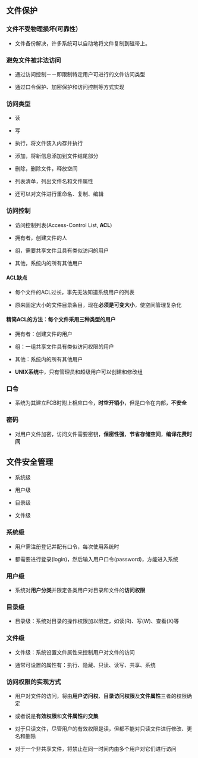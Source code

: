 ## 文件保护

### 文件不受物理损坏(可靠性）

- 文件备份解决，许多系统可以自动地将文件复制到磁带上。

### 避免文件被非法访问

- 通过访问控制－－即限制特定用户可进行的文件访问类型

- 通过口令保护、加密保护和访问控制等方式实现

### 访问类型

- 读

- 写

- 执行，将文件装入内存并执行

- 添加，将新信息添加到文件结尾部分

- 删除，删除文件，释放空间

- 列表清单，列出文件名和文件属性

- 还可以对文件进行重命名、复制、编辑

### 访问控制

- 访问控制列表(Access-Control List, **ACL**)

- 拥有者，创建文件的人

- 组，需要共享文件且具有类似访问的用户

- 其他，系统内的所有其他用户

#### ACL缺点

- 每个文件的ACL过长，事先无法知道系统用户的列表

- 原来固定大小的文件目录条目，现在**必须是可变大小**，使空间管理复杂化

#### 精简ACL的方法：每个文件采用三种类型的用户

- 拥有者：创建文件的用户

- 组：一组共享文件具有类似访问权限的用户

- 其他：系统内的所有其他用户

- **UNIX系统**中，只有管理员和超级用户可以创建和修改组

### 口令

- 系统为其建立FCB时附上相应口令，**时空开销小**，但是口令在内部，**不安全**

### 密码

- 对用户文件加密，访问文件需要密钥，**保密性强**，**节省存储空间**，**编译花费时间**

## 文件安全管理

- 系统级

- 用户级

- 目录级

- 文件级

### 系统级

- 用户需注册登记并配有口令，每次使用系统时

- 都需要进行登录(login)，然后输入用户口令(password)，方能进入系统

### 用户级

- 系统对**用户分类**并限定各类用户对目录和文件的**访问权限**

### 目录级

- 目录级：系统对目录的操作权限加以限定，如读(R)、写(W)、查看(X)等

### 文件级

- 文件级：系统设置文件属性来控制用户对文件的访问

- 通常可设置的属性有：执行、隐藏、只读、读写、共享、系统

### 访问权限的实现方式

- 用户对文件的访问，将由**用户访问权**、**目录访问权限**及**文件属性**三者的权限确定

- 或者说是**有效权限**和**文件属性**的**交集**

- 对于只读文件，尽管用户的有效权限是读，但都不能对只读文件进行修改、更名和删除

- 对于一个非共享文件，将禁止在同一时间内由多个用户对它们进行访问
